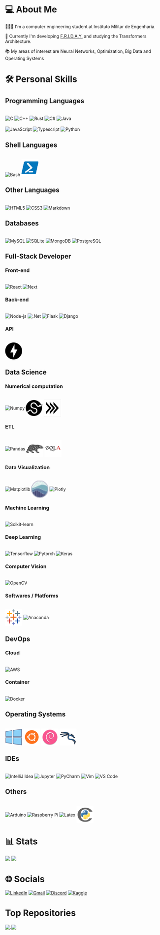 <!-- 📈 -->

# 💻 About Me
👨🏻‍💻 I'm a computer engineering student at Instituto Militar de Engenharia.

💼 Currently I'm developing [F.R.I.D.A.Y.](https://github.com/F-R-I-D-A-Y-Project/F.R.I.D.A.Y-Python) and studying the Transformers Architecture.

📚 My areas of interest are Neural Networks, Optimization, Big Data and Operating Systems

<!-- 📓  You can see my portfolio [here](https://varad-comrad.github.io) -->
<!--
# 💼 Organizations/Companies:
- [F.R.I.D.A.Y.](https://github.com/F-R-I-D-A-Y-Project)
- Areg
- RustPython (possibly)
- Asahi Linux (possibly)
- Zig (possibly)
- Carbon (possibly)
-->

# 🛠️ Personal Skills 

## Programming Languages
<div style="diplay: inline-block"><br>
<img align="center" alt="C" height="55" width="55" src="https://cdn.jsdelivr.net/gh/devicons/devicon/icons/c/c-original.svg"> 
<img align="center" alt="C++" height="55" width="55" src="https://cdn.jsdelivr.net/gh/devicons/devicon/icons/cplusplus/cplusplus-original.svg"> 
<img align="center" alt="Rust" height="55" width="55" src="https://user-images.githubusercontent.com/25181517/192599922-3a8ceb1c-ff1d-40bc-b73c-99ea1182d8ad.png">
<!-- <img align="center" alt="Golang" height="55" width="55" src="https://cdn.jsdelivr.net/gh/devicons/devicon/icons/go/go-original-wordmark.svg" />  -->
<img align="center" alt="C#" height="55" width="55" src="https://cdn.jsdelivr.net/gh/devicons/devicon/icons/csharp/csharp-original.svg"> 
<img align="center" alt="Java" height="55" width="55" src="https://cdn.jsdelivr.net/gh/devicons/devicon/icons/java/java-original.svg">
<!-- <img align="center" alt="Kotlin" height="55" width="55" src="langs/icons8-kotlin.svg">  --> </br></br>
<img align="center" alt="JavaScript" height="55" width="55" src="https://cdn.jsdelivr.net/gh/devicons/devicon/icons/javascript/javascript-original.svg">
<img align="center" alt="Typescript" height="55" width="55" src="https://cdn.jsdelivr.net/gh/devicons/devicon/icons/typescript/typescript-original.svg">
<img align="center" alt="Python" height="55" width="55" src="https://cdn.jsdelivr.net/gh/devicons/devicon/icons/python/python-original.svg">
<!-- <img align="center" alt="Zig" height="55" width="55" src="langs/zig-mark.svg">  -->
<!-- <img align="center" alt="Carbon" height="55" width="55" src="">  -->
<!-- <img align="center" alt="R" height="55" width="55" src="https://cdn.jsdelivr.net/gh/devicons/devicon/icons/r/r-original.svg"> -->
<!-- <img align="center" alt="Julia" height="55" width="55" src="https://cdn.jsdelivr.net/gh/devicons/devicon/icons/julia/julia-original.svg">  -->
<!-- <img align="center" alt="Nim" height="55" width="55" src="langs/file-type-nim.svg">  -->
<!-- <img align="center" alt="V" height="55" width="55" src="langs/vlang.svg">  -->

</div>

## Shell Languages
<div style="diplay: inline-block"><br>
<img alt="Bash" height="55" width="55" src="https://cdn.jsdelivr.net/gh/devicons/devicon/icons/bash/bash-original.svg"/>
<img alt="PowerShell" height="55" width="55" src="langs/icons8-powershell.svg"/> 
</div>

## Other Languages
<div style="diplay: inline-block"><br>
<img align="center" alt="HTML5" height="55" width="55" src="https://cdn.jsdelivr.net/gh/devicons/devicon/icons/html5/html5-original.svg">
<img align="center" alt="CSS3" height="55" width="55" src="https://cdn.jsdelivr.net/gh/devicons/devicon/icons/css3/css3-original.svg">
<img align="center" alt="Markdown" height="55" width="55" src="https://cdn.jsdelivr.net/gh/devicons/devicon/icons/markdown/markdown-original.svg" />
<!-- <img align="center" alt="Prolog" height="55" width="55" src="./langs/prolog.svg"> -->
<!-- <img align="center" alt="GraphQL" height="55" width="55" src="https://cdn.jsdelivr.net/gh/devicons/devicon/icons/graphql/graphql-plain.svg" />  -->
</div>

## Databases
<div style="diplay: inline-block"><br>
<img align="center" alt="MySQL" height="55" width="55" src="https://cdn.jsdelivr.net/gh/devicons/devicon/icons/mysql/mysql-original.svg">
<img align="center" alt="SQLite" height="55" width="55" src="https://cdn.jsdelivr.net/gh/devicons/devicon/icons/sqlite/sqlite-original.svg">
<img align="center" alt="MongoDB" height="55" width="55" src="https://cdn.jsdelivr.net/gh/devicons/devicon/icons/mongodb/mongodb-original.svg">
<img align="center" alt="PostgreSQL" height="55" width="55" src="https://user-images.githubusercontent.com/25181517/117208740-bfb78400-adf5-11eb-97bb-09072b6bedfc.png">
<!-- <img align="center" alt="CouchDB" height="55" width="55" src="https://cdn.jsdelivr.net/gh/devicons/devicon/icons/couchdb/couchdb-original.svg">  -->
<!-- <img align="center" alt="Redis" height="55" width="55" src="https://cdn.jsdelivr.net/gh/devicons/devicon/icons/redis/redis-original.svg">  -->
<!-- <img align="center" alt="MariaDB" height="55" width="55" src="https://cdn.jsdelivr.net/gh/devicons/devicon/icons/mariadb/mariadb-original.svg">  -->
<!-- <img align="center" alt="Firebase" height="55" width="55" src="https://cdn.jsdelivr.net/gh/devicons/devicon/icons/firebase/firebase-original.svg">  -->
<!-- <img align="center" alt="SurrealDB" height="55" width="55" src="https://cdn.jsdelivr.net/gh/devicons/devicon/icons/surrealdb/surrealdb-original.svg">  -->
</div>

##  Full-Stack Developer
###  Front-end
<div style="diplay: inline-block"><br>
<img align="center" alt="React" height="55" width="55" src="https://cdn.jsdelivr.net/gh/devicons/devicon/icons/react/react-original.svg">
<!-- <img align="center" alt="Angular" height="55" width="55" src="https://cdn.jsdelivr.net/gh/devicons/devicon/icons/angularjs/angularjs-original.svg" /> -->
<!-- <img align="center" alt="Vue" height="55" width="55" src="https://user-images.githubusercontent.com/25181517/117448124-a2da9800-af3e-11eb-85d2-bd1b69b65603.png"> -->
<!-- <img align="center" alt="Nest" height="55" width="55" src="https://cdn.jsdelivr.net/gh/devicons/devicon/icons/nestjs/nestjs-plain.svg" /> -->
<!-- <img align="center" alt="JQuery" height="55" width="55" src="https://cdn.jsdelivr.net/gh/devicons/devicon/icons/jquery/jquery-original.svg" /> -->          
<img align="center" alt="Next" height="55" width="55" src="https://cdn.jsdelivr.net/gh/devicons/devicon/icons/nextjs/nextjs-line.svg" />
<!-- <img align="center" alt="Redux" height="55" width="55" src="https://cdn.jsdelivr.net/gh/devicons/devicon/icons/redux/redux-original.svg" /> -->
<!-- <img align="center" alt="Express" height="55" width="55" src="https://cdn.jsdelivr.net/gh/devicons/devicon/icons/express/express-original.svg" /> -->
<!-- <img align="center" alt="Atom" height="55" width="55" src="https://cdn.jsdelivr.net/gh/devicons/devicon/icons/atom/atom-original.svg" /> -->
<!-- <img align="center" alt="Electron" height="55" width="55" src="https://cdn.jsdelivr.net/gh/devicons/devicon/icons/electron/electron-original.svg" /> -->
<!-- <img align="center" alt="Svelte" height="55" width="55" src="Svelte.svg" /> -->
</div>

### Back-end
<div style="diplay: inline-block"><br>
<img align="center" alt="Node-js" height="55" width="55" src="https://cdn.jsdelivr.net/gh/devicons/devicon/icons/nodejs/nodejs-original.svg">
<!-- <img align="center" alt="Deno" height="55" width="55" src="libs/deno.svg"> -->
<!-- <img align="center" alt="Bun" height="55" width="55" src="libs/bun.svg"> -->
<img align="center" alt=".Net" height="55" width="55" src="https://cdn.jsdelivr.net/gh/devicons/devicon/icons/dotnetcore/dotnetcore-original.svg">
<img align="center" alt="Flask" height="55" width="55" src="https://user-images.githubusercontent.com/25181517/183423775-2276e25d-d43d-4e58-890b-edbc88e915f7.png">
<img align="center" alt="Django" height="55" width="55" src="https://cdn.jsdelivr.net/gh/devicons/devicon/icons/django/django-plain.svg" />
<!-- <img align="center" alt="Spring" height="55" width="55" src="https://cdn.jsdelivr.net/gh/devicons/devicon/icons/spring/spring-original.svg" /> -->
</div>

### API
<div style="diplay: inline-block"><br>
<img align="center" alt="FastAPI" height="55" width="55" src="libs/fastapi.svg">
</div>

<!--
### Web Scraping
<div style="diplay: inline-block"><br>
<img align="center" alt="Selenium" height="55" width="55" src="https://cdn.jsdelivr.net/gh/devicons/devicon/icons/selenium/selenium-original.svg"/> 
Requests
BeatifulSoup
</div>
-->

## Data Science

### Numerical computation
<div style="diplay: inline-block"><br>
<img align="center" alt="Numpy" height="55" width="55" src="https://cdn.jsdelivr.net/gh/devicons/devicon/icons/numpy/numpy-original.svg">
<img align="center" alt="Scipy" height="55" width="55" src="libs/scipy_logo_icon_248581.png"> 
<img align="center" alt="PyArrow" height="55" width="55" src="libs/arrow-logo_chevrons_black-txt_transparent-bg.png"> 
<!-- JAX -->
</div>

### ETL
<div style="diplay: inline-block"><br>
<img align="center" alt="Pandas" height="55" width="55" src="https://cdn.jsdelivr.net/gh/devicons/devicon/icons/pandas/pandas-original.svg">
<img align="center" alt="Polars" height="55" width="55" src="libs/Simpleicons-Team-Simple-Polars.svg"> 
<!-- <img align="center" alt="Apache Spark" height="55" width="55" src="libs/apache_spark_logo_icon_170561.png">   -->
<!-- <img align="center" alt="Apache Kafka" height="55" width="55" src="libs/apache_kafka_icon_138937.svg">   -->
<!-- <img align="center" alt="Apache Airflow" height="55" width="55" src="libs/airflow-3.png">   -->
<img align="center" alt="SqlAlchemy" height="55" width="55" src="libs/SQLAlchemy.png">

</div>

### Data Visualization
<div style="diplay: inline-block"><br>
<img align="center" alt="Matplotlib" height="55" width="55" src="https://upload.wikimedia.org/wikipedia/commons/8/84/Matplotlib_icon.svg"> 
<img align="center" alt="Seaborn" height="55" width="55" src="libs/seaborn-icon.svg"> 
<img align="center" alt="Plotly" height="55" width="55" src="https://images.plot.ly/logo/new-branding/plotly-logomark.png">
</div>

### Machine Learning
<div style="diplay: inline-block"><br>
<img align="center" alt="Scikit-learn" height="55" width="55" src="https://upload.wikimedia.org/wikipedia/commons/0/05/Scikit_learn_logo_small.svg">
<!-- <img align="center" alt="MLFlow" height="55" width="55" src="libs/MLflow-Logo.svg">   -->
<!-- H2O -->
<!-- AutoSKLearn -->
<!-- FastAI -->
<!-- Weka -->

</div>

### Deep Learning
<div style="diplay: inline-block"><br>
<img align="center" alt="Tensorflow" height="55" width="55" src="https://cdn.jsdelivr.net/gh/devicons/devicon/icons/tensorflow/tensorflow-original.svg">
<img align="center" alt="Pytorch" height="55" width="55" src="https://cdn.jsdelivr.net/gh/devicons/devicon/icons/pytorch/pytorch-original.svg">
<img align="center" alt="Keras" height="55" width="55" src="https://upload.wikimedia.org/wikipedia/commons/a/ae/Keras_logo.svg">
<!-- Ignite -->
</div>

<!-- 
### Reinforcement Learning
<div style="diplay: inline-block"><br>
 Gymnasium
</div>
### NLP
<div style="diplay: inline-block"><br>
 NLTK
 SpaCy
 LangChain
</div>
### Statistics
<div style="diplay: inline-block"><br>
 StatsModels
 Pyro
</div>
-->

### Computer Vision
<div style="diplay: inline-block"><br>
<img align="center" alt="OpenCV" height="55" width="55" src="https://cdn.jsdelivr.net/gh/devicons/devicon/icons/opencv/opencv-original.svg">
<!-- YOLO -->
</div>

### Softwares / Platforms
<div style="diplay: inline-block"><br>
<!-- <img alt="Power BI" align="center" height="55" width="55" src="dasoft/icons8-power-bi-50.png"> -->
<img alt="Tableau" align="center" height="55" width="55" src="dasoft/icons8-tableau-software-48.png">
<img align="center" alt="Anaconda" height="55" width="55" src="https://cdn.jsdelivr.net/gh/devicons/devicon/icons/anaconda/anaconda-original.svg">
<!-- Lightning -->
</div>

<!--
## Robotics / IoT
<div style="diplay: inline-block"><br> 
<img align="center" alt="Arduino" height="55" width="55" src="https://cdn.jsdelivr.net/gh/devicons/devicon/icons/arduino/arduino-original.svg">
<img align="center" alt="Raspberry Pi" height="55" width="55" src="https://cdn.jsdelivr.net/gh/devicons/devicon/icons/raspberrypi/raspberrypi-original.svg">
<img align="center" alt="Embedded C" height="55" width="55" src="https://cdn.jsdelivr.net/gh/devicons/devicon/icons/embeddedc/embeddedc-original.svg" /> 
<img align="center" alt="VHDL" height="55" width="55" src="./langs/vhdl.svg" />
ROS
HAL
Webots
CoppeliaSim
</div> 
-->

<!--
## RPA
<div style="diplay: inline-block"><br> 
UiPath
</div> 
--> 

## DevOps

### Cloud
<div style="diplay: inline-block"><br>
<img align="center" alt="AWS" height="55" width="55" src="https://cdn.jsdelivr.net/gh/devicons/devicon/icons/amazonwebservices/amazonwebservices-original.svg" />
<!-- <img align="center" alt="Azure" height="55" width="55" src="https://cdn.jsdelivr.net/gh/devicons/devicon/icons/azure/azure-original.svg" /> -->
<!-- <img align="center" alt="Google Cloud" height="55" width="55" src="https://cdn.jsdelivr.net/gh/devicons/devicon/icons/googlecloud/googlecloud-original.svg" /> -->
</div>

### Container
<div style="diplay: inline-block"><br>
<img align="center" alt="Docker" height="55" width="55" src="https://cdn.jsdelivr.net/gh/devicons/devicon/icons/docker/docker-original.svg" />
<!-- <img align="center" alt="Kubernetes" height="55" width="55" src="https://cdn.jsdelivr.net/gh/devicons/devicon/icons/kubernetes/kubernetes-plain.svg" /> -->
<!-- <img align="center" alt="Rancher" height="55" width="55" src="devops/rancher.svg" />    -->
</div>

## Operating Systems
<div style="diplay: inline-block"><br>
<img alt="Windows" align="center" height="55" width="55" src="distros/5882175_logo_operating_system_windows_icon.png">
<img alt="Ubuntu" align="center" height="55" width="55" src="distros/5367252_linux_operating system_ubuntu_icon.png">
<!-- <img alt="Arch Linux" align="center" height="55" width="55" src="distros/distributorlogoarchlinux_103805.png"> -->
<img alt="Debian" align="center" height="55" width="55" src="distros/distributorlogodebian_93598.png">
<img alt="Kali Linux" align="center" height="55" width="55" src="distros/icons8-kali-linux-100.png">
<!-- <img alt="BlackArch" align="center" height="55" width="55" src="distros/pngaaa.com-3063500.png"> -->
<!-- <img alt="NixOS" height="55" align="center" width="55" src="https://cdn.jsdelivr.net/gh/devicons/devicon/icons/nixos/nixos-original.svg" /> -->
</div>

<!-- ## Project Management
<div style="diplay: inline-block"><br> 
<img align="center" alt="Gradle" height="55" width="55" src="https://cdn.jsdelivr.net/gh/devicons/devicon/icons/gradle/gradle-plain.svg" /> 
<img align="center" alt="Maven" height="55" width="55" src="./java-pm/Apache_Maven_logo.svg" /> 
<img align="center" alt="CMake" height="55" width="55" src="https://cdn.jsdelivr.net/gh/devicons/devicon/icons/cmake/cmake-original.svg">
</div>
-->

<!--
## Cyber Security
<div style="diplay: inline-block"><br> 
<img align="center" alt="Wireshark" height="55" width="55" src="sec/Wireshark_Icon.png">
<img align="center" alt="Burp Suite" height="55" width="55" src="sec/pxfuel.jpg">
<img align="center" alt="Nmap" height="55" width="55" src="sec/nmap_icon_132152.svg">
Metasploit
</div> 
-->

## IDEs
<div style="diplay: inline-block"><br>
<img align="center" alt="IntelliJ Idea" height="55" width="55" src="https://cdn.jsdelivr.net/gh/devicons/devicon/icons/intellij/intellij-original.svg">
<img align="center" alt="Jupyter" height="55" width="55" src="https://cdn.jsdelivr.net/gh/devicons/devicon/icons/jupyter/jupyter-original-wordmark.svg">
<img align="center" alt="PyCharm" height="55" width="55" src="https://cdn.jsdelivr.net/gh/devicons/devicon/icons/pycharm/pycharm-original.svg">
<img align="center" alt="Vim" height="55" width="55" src="https://cdn.jsdelivr.net/gh/devicons/devicon/icons/vim/vim-original.svg">
<img align="center" alt="VS Code" height="55" width="55" src="https://cdn.jsdelivr.net/gh/devicons/devicon/icons/vscode/vscode-original.svg">
<!-- <img align="center" alt="STM32 Cube " height="55" width="55" src="ide/stm32cube.svg" /> -->
</div>

<!-- ## Engines
<div style="diplay: inline-block"><br> 
<img align="center" alt="Unreal Engine" height="55" width="55" src="https://cdn.jsdelivr.net/gh/devicons/devicon/icons/unrealengine/unrealengine-original.svg">
<img align="center" alt="Unity" height="55" width="55" src="https://cdn.jsdelivr.net/gh/devicons/devicon/icons/unity/unity-original.svg" />
</div>
 -->

## Others
<div style="diplay: inline-block"><br>
<img align="center" alt="Arduino" height="55" width="55" src="https://cdn.jsdelivr.net/gh/devicons/devicon/icons/arduino/arduino-original.svg">
<img align="center" alt="Raspberry Pi" height="55" width="55" src="https://cdn.jsdelivr.net/gh/devicons/devicon/icons/raspberrypi/raspberrypi-original.svg">
<img align="center" alt="Latex" height="55" width="55" src="https://cdn.jsdelivr.net/gh/devicons/devicon/icons/latex/latex-original.svg">
<img align="center" alt="Cython" height="55" width="55" src="libs/file_type_cython_icon_130653.png">
<!-- <img align="center" alt="Figma" height="55" width="55" src="https://cdn.jsdelivr.net/gh/devicons/devicon/icons/figma/figma-original.svg"> -->
<!-- <img align="center" alt="Terraform" height="55" width="55" src="https://cdn.jsdelivr.net/gh/devicons/devicon/icons/terraform/terraform-original.svg"> -->
<!-- <img align="center" alt="Ansible" height="55" width="55" src="https://cdn.jsdelivr.net/gh/devicons/devicon/icons/ansible/ansible-original.svg"> -->
<!-- <img align="center" alt="Vagrant" height="55" width="55" src="https://cdn.jsdelivr.net/gh/devicons/devicon/icons/vagrant/vagrant-original.svg" /> -->
<!-- <img align="center" alt="OpenGL" height="55" width="55" src="https://cdn.jsdelivr.net/gh/devicons/devicon/icons/opengl/opengl-original.svg" /> -->
<!-- <img align="center" alt="Qt" height="55" width="55" src="https://cdn.jsdelivr.net/gh/devicons/devicon/icons/qt/qt-original.svg"> -->
<!-- <img src="https://cdn.jsdelivr.net/gh/devicons/devicon/icons/jira/jira-original.svg" /> -->
<!-- <img src="https://cdn.jsdelivr.net/gh/devicons/devicon/icons/pytest/pytest-original-wordmark.svg" /> -->                    
<!-- GTK -->
          
</div>


# 📊 Stats
![](https://github-readme-stats.vercel.app/api?username=varad-comrad&theme=react&hide_border=false&include_all_commits=true&count_private=true&show_icons=true&line_height=21&card_width=288px\&rank_icon=percentile&line_height=31&card_width=296px)
![](https://github-readme-stats.vercel.app/api/top-langs/?username=varad-comrad&langs_count=7&theme=react&hide_border=false&include_all_commits=true&count_private=true&layout=donut&line_height=31&card_width=296px)
# 🌐 Socials

 [![LinkedIn](https://img.shields.io/badge/-LinkedIn-%230077B5?style=for-the-badge&logo=linkedin&logoColor=white)](https://www.linkedin.com/in/fabricio-asfora-74794a248) 
 [![Gmail](https://img.shields.io/badge/-Gmail-%23333?style=for-the-badge&logo=gmail&logoColor=white)](mailto:fabricio.asfora.001@gmail.com)
 [![Discord](https://img.shields.io/badge/Discord-7289DA?style=for-the-badge&logo=discord&logoColor=white)](https://discord.gg/#asford#3101)
 [![Kaggle](https://img.shields.io/badge/Kaggle-blue?style=for-the-badge&logo=kaggle&logoColor=white)](https://www.kaggle.com/varadcomrad)
<!--[![Instagram](https://img.shields.io/badge/Instagram-%23E4405F.svg?logo=Instagram&logoColor=white)](https://instagram.com/)-->

# Top Repositories


<a href="https://github.com/varad-comrad/Workflow">
  <img align="center" src="https://github-readme-stats-sigma-five.vercel.app/api/pin/?username=varad-comrad&repo=Workflow&theme=react" />
</a>
<a href="https://github.com/F-R-I-D-A-Y-Project/F.R.I.D.A.Y-Python">
  <img align="center" src="https://github-readme-stats-sigma-five.vercel.app/api/pin/?username=F-R-I-D-A-Y-Project&repo=F.R.I.D.A.Y-Python&theme=react" />
</a>
